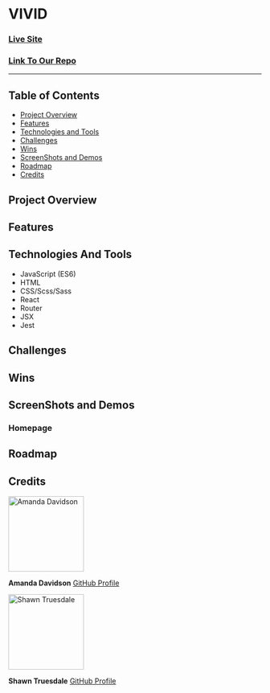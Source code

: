 # VIVID

### [Live Site]()

### [Link To Our Repo]()

---

## Table of Contents

- [Project Overview](#project-overview)
- [Features](#features)
- [Technologies and Tools](#technologies-and-tools)
- [Challenges](#challenges)
- [Wins](#wins)
- [ScreenShots and Demos](#screenshots-and-demos)
- [Roadmap](#roadmap)
- [Credits](#credits)

## Project Overview


## Features



## Technologies And Tools

- JavaScript (ES6)
- HTML
- CSS/Scss/Sass
- React
- Router
- JSX
- Jest

## Challenges


## Wins


## ScreenShots and Demos


### Homepage


## Roadmap


## Credits

<img src="https://avatars.githubusercontent.com/u/67513823?s=400&u=2a2a6276687d56a63692b736d51b701d00d5ab06&v=4" alt="Amanda Davidson"
 width="150" height="auto" />

**Amanda Davidson**
[GitHub Profile](https://github.com/adividson02)

<img src="https://avatars2.githubusercontent.com/u/68252181?s=460&u=0e706c67d754b36a877dbbc3d7750b32e1e06454&v=4" alt="Shawn Truesdale"
 width="150" height="auto" />

**Shawn Truesdale**
[GitHub Profile](https://github.com/Shawntru)
